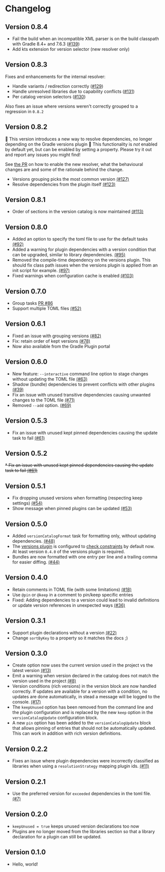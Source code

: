 # Changelog
Version 0.8.4
-------------
* Fail the build when an incompatible XML parser is on the build classpath with Gradle 8.4+ and 7.6.3 ([#139](https://github.com/littlerobots/version-catalog-update-plugin/issues/139))
* Add kts extension for version selector (new resolver only)

Version 0.8.3
-------------
Fixes and enhancements for the internal resolver:

* Handle variants / redirection correctly ([#129](https://github.com/littlerobots/version-catalog-update-plugin/issues/129))
* Handle unresolved libraries due to capability conflicts ([#131](https://github.com/littlerobots/version-catalog-update-plugin/issues/131))
* Per catalog version selectors ([#130](https://github.com/littlerobots/version-catalog-update-plugin/issues/131))

Also fixes an issue where versions weren't correctly grouped to a regression in `0.8.2`

Version 0.8.2
-------------
🚨 This version introduces a new way to resolve dependencies, no longer depending on the Gradle versions plugin 🚨
This functionality is *not* enabled by default yet, but can be enabled by setting a property. Please try it out and report any issues you might find!

See [the PR](https://github.com/littlerobots/version-catalog-update-plugin/pull/125) on how to enable the new resolver,
what the behavioural changes are and some of the rationale behind the change.

* Versions grouping picks the most common version [(#127)](https://github.com/littlerobots/version-catalog-update-plugin/issues/127)
* Resolve dependencies from the plugin itself [(#123)](https://github.com/littlerobots/version-catalog-update-plugin/issues/123)

Version 0.8.1
-------------
* Order of sections in the version catalog is now maintained [(#113)](https://github.com/littlerobots/version-catalog-update-plugin/issues/113)

Version 0.8.0
-------------
* Added an option to specify the toml file to use for the default tasks [(#92)](https://github.com/littlerobots/version-catalog-update-plugin/issues/92)
* Added a warning for plugin dependencies with a version condition that can be upgraded, similar to library dependencies. [(#95)](https://github.com/littlerobots/version-catalog-update-plugin/issues/95)
* Removed the compile-time dependency on the versions plugin. This should fix class path issues when the versions plugin is applied from an init script for example. [(#97)](https://github.com/littlerobots/version-catalog-update-plugin/issues/97)
* Fixed warnings when configuration cache is enabled [(#103)](https://github.com/littlerobots/version-catalog-update-plugin/issues/103)

Version 0.7.0
-------------
* Group tasks [PR #86](https://github.com/littlerobots/version-catalog-update-plugin/pull/86)
* Support multiple TOML files [(#52)](https://github.com/littlerobots/version-catalog-update-plugin/issues/52)

Version 0.6.1
---------------------
* Fixed an issue with grouping versions [(#82)](https://github.com/littlerobots/version-catalog-update-plugin/issues/82)
* Fix: retain order of kept versions [(#78)](https://github.com/littlerobots/version-catalog-update-plugin/issues/78)
* Now also available from the Gradle Plugin portal

Version 0.6.0
-------------
* New feature: `--interactive` command line option to stage changes without updating the TOML file [(#63)](https://github.com/littlerobots/version-catalog-update-plugin/issues/63)
* Shadow (bundle) dependencies to prevent conflicts with other plugins [(#39)](https://github.com/littlerobots/version-catalog-update-plugin/issues/39)
* Fix an issue with unused transitive dependencies causing unwanted changes to the TOML file [(#71)](https://github.com/littlerobots/version-catalog-update-plugin/issues/71)
* Removed `--add` option. [(#69)](https://github.com/littlerobots/version-catalog-update-plugin/issues/69)

Version 0.5.3
-------------
* Fix an issue with unused kept pinned dependencies causing the update task to fail [(#61)](https://github.com/littlerobots/version-catalog-update-plugin/issues/61)

Version 0.5.2
-------------
~~* Fix an issue with unused kept pinned dependencies causing the update task to fail [(#61)](https://github.com/littlerobots/version-catalog-update-plugin/issues/61)~~

Version 0.5.1
-------------
* Fix dropping unused versions when formatting (respecting keep settings) [(#54)](https://github.com/littlerobots/version-catalog-update-plugin/issues/54)
* Show message when pinned plugins can be updated [(#53)](https://github.com/littlerobots/version-catalog-update-plugin/issues/53)

Version 0.5.0
-------------
* Added `versionCatalogFormat` task for formatting only, without updating dependencies. [(#48)](https://github.com/littlerobots/version-catalog-update-plugin/issues/48)
* The [versions plugin](https://github.com/ben-manes/gradle-versions-plugin) is configured to [check constraints](https://github.com/ben-manes/gradle-versions-plugin#constraints) by default now. At least version `0.4.0` of the versions plugin is required.
* Bundles are now formatted with one entry per line and a trailing comma for easier diffing. [(#44)](https://github.com/littlerobots/version-catalog-update-plugin/issues/44)

Version 0.4.0
-------------
* Retain comments in TOML file (with some limitations) [(#18)](https://github.com/littlerobots/version-catalog-update-plugin/issues/18)
* Use `@pin` or `@keep` in a comment to pin/keep specific entries
* Fixed: Adding dependencies to a version could lead to invalid definitions or update version references in unexpected ways [(#36)](https://github.com/littlerobots/version-catalog-update-plugin/issues/36)

Version 0.3.1
-------------
* Support plugin declarations without a version [(#22)](https://github.com/littlerobots/version-catalog-update-plugin/issues/22)
* Change `sortByKey` to a property so it matches the docs ;)

Version 0.3.0
-------------
* Create option now uses the current version used in the project vs the latest version [(#13)](https://github.com/littlerobots/version-catalog-update-plugin/issues/13)
* Emit a warning when version declared in the catalog does not match the version used in the project [(#8)](https://github.com/littlerobots/version-catalog-update-plugin/issues/8)
* Version conditions (rich versions) in the version block are now handled correctly. If updates are available for a version with a condition, no updates are done automatically, in stead a message will be logged to the console. [(#17)](https://github.com/littlerobots/version-catalog-update-plugin/issues/17)
* The `keepUnused` option has been removed from the command line and the plugin configuration and is replaced by the new `keep` option in the `versionCatalogUpdate` configuration block.
* A new `pin` option has been added to the `versionCatalogUpdate` block that allows pinning of entries that should not be automatically updated. This can work in addition with rich version definitions.

Version 0.2.2
-------------
* Fixes an issue where plugin dependencies were incorrectly classified as libraries when using a `resolutionStrategy` mapping plugin ids. [(#11)](https://github.com/littlerobots/version-catalog-update-plugin/issues/11)

Version 0.2.1
--------------
* Use the preferred version for `exceeded` dependencies in the toml file. [(#7)](https://github.com/littlerobots/version-catalog-update-plugin/issues/7)

Version 0.2.0
-------------
* `keepUnused = true` keeps unused version declarations too now
* Plugins are no longer moved from the libraries section so that a library declaration for a plugin can still be updated.

Version 0.1.0
-------------
* Hello, world!
